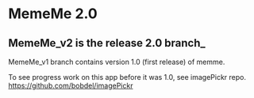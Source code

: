 # MemeMe 2.0

## MemeMe_v2 is the release 2.0 branch_

MemeMe_v1 branch contains version 1.0 (first release) of memme.

To see progress work on this app before it was 1.0, see imagePickr repo. https://github.com/bobdel/imagePickr


